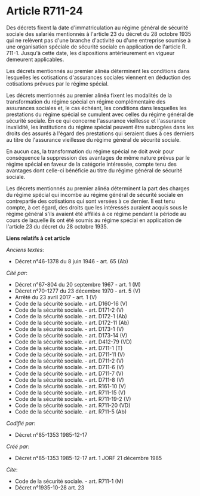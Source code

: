 # Article R711-24

Des décrets fixent la date d'immatriculation au régime général de sécurité sociale des salariés mentionnés à l'article 23 du
décret du 28 octobre 1935 qui ne relèvent pas d'une branche d'activité ou d'une entreprise soumise à une organisation
spéciale de sécurité sociale en application de l'article R. 711-1. Jusqu'à cette date, les dispositions antérieurement en
vigueur demeurent applicables. 

Les décrets mentionnés au premier alinéa déterminent les conditions dans lesquelles les cotisations d'assurances sociales
viennent en déduction des cotisations prévues par le régime spécial.

Les décrets mentionnés au premier alinéa fixent les modalités de la transformation du régime spécial en régime complémentaire
des assurances sociales et, le cas échéant, les conditions dans lesquelles les prestations du régime spécial se cumulent avec
celles du régime général de sécurité sociale. En ce qui concerne l'assurance vieillesse et l'assurance invalidité, les
institutions du régime spécial peuvent être subrogées dans les droits des assurés à l'égard des prestations qui seraient dues
à ces derniers au titre de l'assurance vieillesse du régime général de sécurité sociale. 

En aucun cas, la transformation du régime spécial ne doit avoir pour conséquence la suppression des avantages de même nature
prévus par le régime spécial en faveur de la catégorie intéressée, compte tenu des avantages dont celle-ci bénéficie au titre
du régime général de sécurité sociale. 

Les décrets mentionnés au premier alinéa déterminent la part des charges du régime spécial qui incombe au régime général de
sécurité sociale en contrepartie des cotisations qui sont versées à ce dernier. Il est tenu compte, à cet égard, des droits
que les intéressés auraient acquis sous le régime général s'ils avaient été affiliés à ce régime pendant la période au cours
de laquelle ils ont été soumis au régime spécial en application de l'article 23 du décret du 28 octobre 1935.

**Liens relatifs à cet article**

_Anciens textes_:

  - Décret n°46-1378 du 8 juin 1946 - art. 65 (Ab)

_Cité par_:

  - Décret n°67-804 du 20 septembre 1967 - art. 1 (M)
  - Décret n°70-1277 du 23 décembre 1970 - art. 5 (V)
  - Arrêté du 23 avril 2017 - art. 1 (V)
  - Code de la sécurité sociale. - art. D160-16 (V)
  - Code de la sécurité sociale. - art. D171-2 (V)
  - Code de la sécurité sociale. - art. D172-1 (Ab)
  - Code de la sécurité sociale. - art. D172-11 (Ab)
  - Code de la sécurité sociale. - art. D173-1 (V)
  - Code de la sécurité sociale. - art. D173-14 (V)
  - Code de la sécurité sociale. - art. D412-79 (VD)
  - Code de la sécurité sociale. - art. D711-1 (T)
  - Code de la sécurité sociale. - art. D711-11 (V)
  - Code de la sécurité sociale. - art. D711-2 (V)
  - Code de la sécurité sociale. - art. D711-6 (V)
  - Code de la sécurité sociale. - art. D711-7 (V)
  - Code de la sécurité sociale. - art. D711-8 (V)
  - Code de la sécurité sociale. - art. R161-10 (V)
  - Code de la sécurité sociale. - art. R711-15 (V)
  - Code de la sécurité sociale. - art. R711-19-2 (V)
  - Code de la sécurité sociale. - art. R711-20 (VD)
  - Code de la sécurité sociale. - art. R711-5 (Ab)

_Codifié par_:

  - Décret n°85-1353 1985-12-17

_Créé par_:

  - Décret n°85-1353 1985-12-17 art. 1 JORF 21 décembre 1985

_Cite_:

  - Code de la sécurité sociale. - art. R711-1 (M)
  - Décret n°1935-10-28 art. 23
